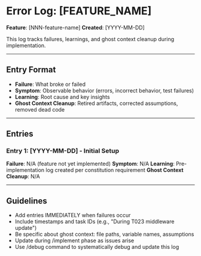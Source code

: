 # Error Log: [FEATURE_NAME]

**Feature**: [NNN-feature-name]
**Created**: [YYYY-MM-DD]

This log tracks failures, learnings, and ghost context cleanup during implementation.

---

## Entry Format

- **Failure**: What broke or failed
- **Symptom**: Observable behavior (errors, incorrect behavior, test failures)
- **Learning**: Root cause and key insights
- **Ghost Context Cleanup**: Retired artifacts, corrected assumptions, removed dead code

---

## Entries

### Entry 1: [YYYY-MM-DD] - Initial Setup

**Failure**: N/A (feature not yet implemented)
**Symptom**: N/A
**Learning**: Pre-implementation log created per constitution requirement
**Ghost Context Cleanup**: N/A

---

## Guidelines

- Add entries IMMEDIATELY when failures occur
- Include timestamps and task IDs (e.g., "During T023 middleware update")
- Be specific about ghost context: file paths, variable names, assumptions
- Update during /implement phase as issues arise
- Use /debug command to systematically debug and update this log
